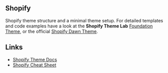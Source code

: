 ## Shopify
Shopify theme structure and a minimal theme setup. For detailed templates and code examples have a look at the **Shopify Theme Lab** [Foundation Theme](https://github.com/uicrooks/shopify-foundation-theme), or the official [Shopify Dawn Theme](https://github.com/Shopify/dawn).

## Links
- [Shopify Theme Docs](https://shopify.dev/themes)
- [Shopify Cheat Sheet](https://www.shopify.com/partners/shopify-cheat-sheet)